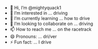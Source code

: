 - 👋 Hi, I’m @mightyquack1
- 👀 I’m interested in ... driving
- 🌱 I’m currently learning ... how to drive
- 💞️ I’m looking to collaborate on ... driving
- 📫 How to reach me ... on the racetrack
- 😄 Pronouns: ... dri/ver
- ⚡ Fun fact: ... I drive

<!---
mightyquack1/mightyquack1 is a ✨ special ✨ repository because its `README.md` (this file) appears on your GitHub profile.
You can click the Preview link to take a look at your changes.
--->
